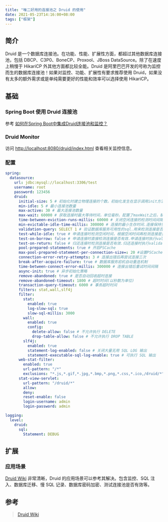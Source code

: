 ```yaml
---
title: "唯二好用的连接池之 Druid 的使用"
date: 2021-05-23T14:16:00+08:00
tags: ["框架"]
---
```


## 简介

Druid 是一个数据库连接池。在功能、性能、扩展性方面，都超过其他数据库连接池，包括 DBCP、C3P0、BoneCP、Proxool、JBoss DataSource。除了在速度上稍慢于 HikariCP 外其他方面都比较全能。Druid 是阿里巴巴开发的号称为监控而生的数据库连接池！如果对监控、功能、扩展性有要求推荐使用 Druid，如果没有太多的额外需求或是单纯需要更好的性能和效率可以选择使用 HikariCP。

## 基础
### Spring Boot 使用 Druid 连接池

参考 [如何在Spring Boot中集成Druid连接池和监控？](https://github.com/alibaba/druid/tree/master/druid-spring-boot-starter)

### Druid Monitor

访问 [http://localhost:8080/druid/index.html](http://localhost:8080/druid/index.html) 查看相关监控信息。

### 配置

```yml
spring:
  datasource:
    url: jdbc:mysql://localhost:3306/test
    username: root
    password: 123456
    druid:
      initial-size: 5 # 初始化时建立物理连接的个数。初始化发生在显示调用init方法，或者第一次getConnection时
      min-idle: 5 # 最小连接池数量
      max-active: 30 # 最大连接池数量
      max-wait: 60000 # 获取连接时最大等待时间，单位毫秒。配置了maxWait之后，缺省启用公平锁，并发效率会有所下降，如果需要可以通过配置
      time-between-eviction-runs-millis: 60000 # 关闭空闲连接的检测时间间隔.Destroy线程会检测连接的间隔时间，如果连接空闲时间大于等于minEvictableIdleTimeMillis则关闭物理连接。
      min-evictable-idle-time-millis: 300000 # 连接的最小生存时间.连接保持空闲而不被驱逐的最小时间
      validation-query: SELECT 1 # 验证数据库服务可用性的sql.用来检测连接是否有效的sql 因数据库方言而差, 例如 oracle 应该写成 SELECT 1 FROM DUAL
      test-while-idle: true # 申请连接时检测空闲时间，根据空闲时间再检测连接是否有效.建议配置为true，不影响性能，并且保证安全性。申请连接的时候检测，如果空闲时间大于timeBetweenEvictionRun
      test-on-borrow: false # 申请连接时直接检测连接是否有效.申请连接时执行validationQuery检测连接是否有效，做了这个配置会降低性能。
      test-on-return: false # 归还连接时检测连接是否有效.归还连接时执行validationQuery检测连接是否有效，做了这个配置会降低性能。
      pool-prepared-statements: true # 开启PSCache
      max-pool-prepared-statement-per-connection-size=: 20 #设置PSCache值
      connection-error-retry-attempts: 3 # 连接出错后再尝试连接三次
      break-after-acquire-failure: true # 数据库服务宕机自动重连机制
      time-between-connect-error-millis: 300000 # 连接出错后重试时间间隔
      async-init: true # 异步初始化策略
      remove-abandoned: true # 是否自动回收超时连接
      remove-abandoned-timeout: 1800 # 超时时间(以秒数为单位)
      transaction-query-timeout: 6000 # 事务超时时间
      filters: stat,wall,slf4j
      filter:
        stat:
          enabled: true
          log-slow-sql: true
          slow-sql-millis: 3000
        wall:
          enabled: true
          config:
            delete-allow: false # 不允许执行 DELETE
            drop-table-allow: false # 不允许执行 DROP TABLE
        slf4j:
          enabled: true
          statement-log-enabled: false # 关闭大量无用 SQL LOG 输出
          statement-executable-sql-log-enable: true # 可执行 SQL 输出
      web-stat-filter:
        enabled: true
        url-pattern: "/*"
        exclusions: "*.js,*.gif,*.jpg,*.bmp,*.png,*.css,*.ico,/druid/*"
      stat-view-servlet:
        url-pattern: "/druid/*"
        allow:
        deny:
        reset-enable: false
        login-username: admin
        login-password: admin

logging:
  level:
    druid:
      sql:
        Statement: DEBUG
```


## 扩展
### 应用场景

[Druid Wiki](https://github.com/alibaba/druid/wiki/%E5%B8%B8%E8%A7%81%E9%97%AE%E9%A2%98) 非常清晰，Druid 的应用场景可以参考其解决。包含监控、SQL 注入、数据库迁移、慢 SQL 记录、数据库密码加密、测试连接池是否有效等。


## 参考

> [Druid Wiki](https://github.com/alibaba/druid/wiki/%E5%B8%B8%E8%A7%81%E9%97%AE%E9%A2%98)
